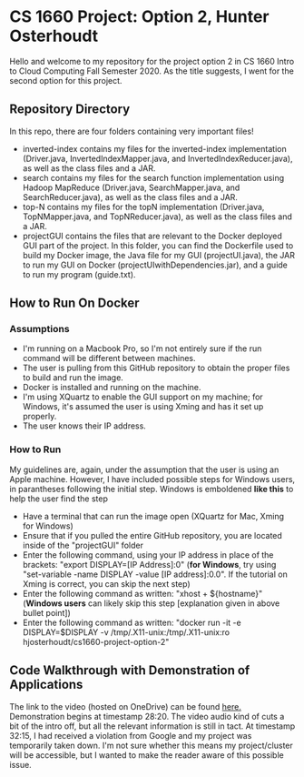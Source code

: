 # CS 1660 Project: Option 2, Hunter Osterhoudt
Hello and welcome to my repository for the project option 2 in CS 1660 Intro to Cloud Computing Fall Semester 2020. As the title suggests, I went for the second option for this project.

## Repository Directory
In this repo, there are four folders containing very important files! 

- inverted-index contains my files for the inverted-index implementation (Driver.java, InvertedIndexMapper.java, and InvertedIndexReducer.java), as well as the class files and a JAR.
- search contains my files for the search function implementation using Hadoop MapReduce (Driver.java, SearchMapper.java, and SearchReducer.java), as well as the class files and a JAR.
- top-N contains my files for the topN implementation (Driver.java, TopNMapper.java, and TopNReducer.java), as well as the class files and a JAR.
- projectGUI contains the files that are relevant to the Docker deployed GUI part of the project. In this folder, you can find the Dockerfile used to build my Docker image, the Java file for my GUI (projectUI.java), the JAR to run my GUI on Docker (projectUIwithDependencies.jar), and a guide to run my program (guide.txt).

## How to Run On Docker
### Assumptions
- I'm running on a Macbook Pro, so I'm not entirely sure if the run command will be different between machines.
- The user is pulling from this GitHub repository to obtain the proper files to build and run the image.
- Docker is installed and running on the machine.
- I'm using XQuartz to enable the GUI support on my machine; for Windows, it's assumed the user is using Xming and has it set up properly.
- The user knows their IP address.

### How to Run
My guidelines are, again, under the assumption that the user is using an Apple machine. However, I have included possible steps for Windows users, in parantheses following the initial step. Windows is emboldened **like this** to help the user find the step
- Have a terminal that can run the image open (XQuartz for Mac, Xming for Windows)
- Ensure that if you pulled the entire GitHub repository, you are located inside of the "projectGUI" folder
- Enter the following command, using your IP address in place of the brackets: "export DISPLAY=[IP Address]:0" (**for Windows**, try using "set-variable -name DISPLAY -value [IP address]:0.0". If the tutorial on Xming is correct, you can skip the next step)
- Enter the following command as written: "xhost + ${hostname}" (**Windows users** can likely skip this step [explanation given in above bullet point])
- Enter the following command as written: "docker run -it -e DISPLAY=$DISPLAY -v /tmp/.X11-unix:/tmp/.X11-unix:ro hjosterhoudt/cs1660-project-option-2"

## Code Walkthrough with Demonstration of Applications
The link to the video (hosted on OneDrive) can be found [here.](https://pitt-my.sharepoint.com/:v:/g/personal/hjo6_pitt_edu/EVUjH0GqBBFLosVXmDev4ioB00D8psLpQ9LPkfKg9-to9g?e=xZfkEc) Demonstration begins at timestamp 28:20. The video audio kind of cuts a bit of the intro off, but all the relevant information is still in tact. At timestamp 32:15, I had received a violation from Google and my project was temporarily taken down. I'm not sure whether this means my project/cluster will be accessible, but I wanted to make the reader aware of this possible issue.
